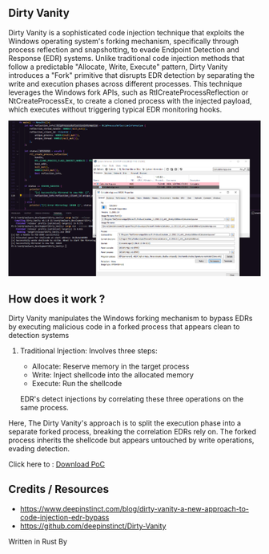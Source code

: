 ## Dirty Vanity

Dirty Vanity is a sophisticated code injection technique that exploits the Windows operating system's forking mechanism, specifically through process reflection and snapshotting, to evade Endpoint Detection and Response (EDR) systems. Unlike traditional code injection methods that follow a predictable "Allocate, Write, Execute" pattern, Dirty Vanity introduces a "Fork" primitive that disrupts EDR detection by separating the write and execution phases across different processes. This technique leverages the Windows fork APIs, such as RtlCreateProcessReflection or NtCreateProcessEx, to create a cloned process with the injected payload, which executes without triggering typical EDR monitoring hooks.

![PoC](image.png)

## How does it work ?

Dirty Vanity manipulates the Windows forking mechanism to bypass EDRs by executing malicious code in a forked process that appears clean to detection systems

1. Traditional Injection: Involves three steps:

    * Allocate: Reserve memory in the target process
    * Write: Inject shellcode into the allocated memory
    * Execute: Run the shellcode

    EDR's detect injections by correlating these three operations on the same process.

Here, The Dirty Vanity's approach is to split the execution phase into a separate forked process, breaking the correlation EDRs rely on. The forked process inherits the shellcode but appears untouched by write operations, evading detection.

Click here to : [Download PoC](https://download.5mukx.site/#/home?url=https://github.com/Whitecat18/Rust-for-Malware-Development/tree/main/Dirty_Vanity)
## Credits / Resources

* https://www.deepinstinct.com/blog/dirty-vanity-a-new-approach-to-code-injection-edr-bypass
* https://github.com/deepinstinct/Dirty-Vanity

Written in Rust By